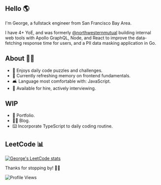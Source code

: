## Hello 🌎

I'm George, a fullstack engineer from San Francisco Bay Area. 

I have 4+ YoE, and was formerly [@northwesternmutual](https://github.com/northwesternmutual) building internal web tools with Apollo GraphQL, Node, and React to improve the data-fetching response time for users, and a PII data masking application in Go.

## About 👨🏻

- 🧩 Enjoys daily code puzzles and challenges.
- 🧠 Currently refreshing memory on frontend fundamentals.
- 🛋 Language most comfortable with: JavaScript.
- 👔 Available for hire, actively interviewing.

## WIP

- 📓 Portfolio.
- ✍🏻 Blog.
- ⌨️ Incorporate TypeScript to daily coding routine.

## LeetCode 📊
[![George's LeetCode stats](https://leetcode-stats-six.vercel.app/?username=gevu0ng&theme=dark)](https://github.com/KnlnKS/leetcode-stats)

Thanks for stopping by! 👋🏼

![Profile Views](https://komarev.com/ghpvc/?username=gevuong&color=yellow)


